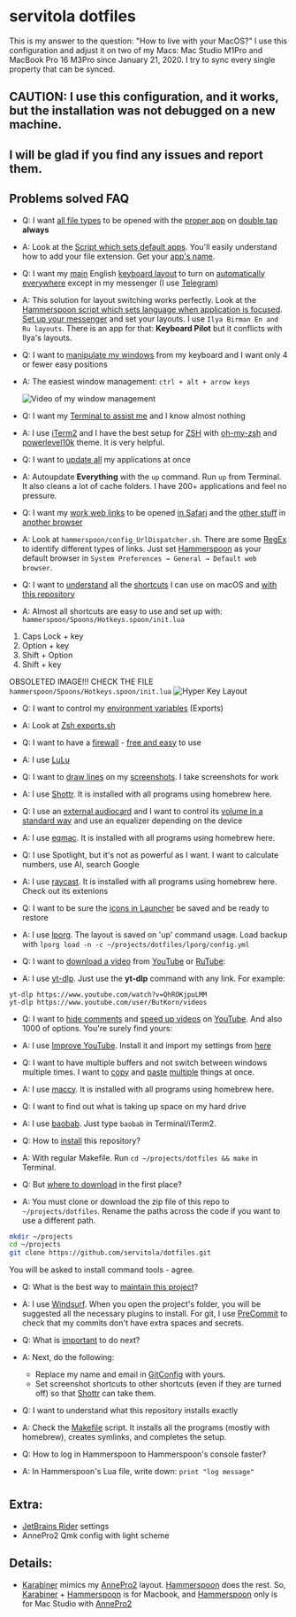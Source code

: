 # servitola dotfiles
This is my answer to the question: "How to live with your MacOS?"
I use this configuration and adjust it on two of my Macs: Mac Studio M1Pro and MacBook Pro 16 M3Pro since January 21, 2020. I try to sync every single property that can be synced.

## CAUTION: I use this configuration, and it works, but the installation was not debugged on a new machine.
## I will be glad if you find any issues and report them.
## Problems solved FAQ

* Q: I want <ins>all file types</ins> to be opened with the <ins>proper app</ins> on <ins>double tap</ins> **always**
* A: Look at the [Script which sets default apps](https://github.com/servitola/dotfiles/blob/master/macos/set_default_apps.sh). You'll easily understand how to add your file extension. Get your [app's name](https://stackoverflow.com/a/39464824/817396).

* Q: I want my <ins>main</ins> English <ins>keyboard layout</ins> to turn on <ins>automatically everywhere</ins> except in my messenger (I use [Telegram](https://telegram.org/))
* A: This solution for layout switching works perfectly. Look at the [Hammerspoon script which sets language when application is focused](https://github.com/servitola/dotfiles/blob/master/hammerspoon/set_language_on_app_focused.lua). [Set up your messenger](https://stackoverflow.com/a/39464824/817396) and set your layouts. I use `Ilya Birman En and Ru layouts`. There is an app for that: **Keyboard Pilot** but it conflicts with Ilya's layouts.

* Q: I want to <ins>manipulate my windows</ins> from my keyboard and I want only 4 or fewer easy positions
* A: The easiest window management: `ctrl + alt + arrow keys`

     ![Video of my window management](https://i.imgur.com/crdP0bi.gif)

* Q: I want my <ins>Terminal to assist me</ins> and I know almost nothing
* A: I use [iTerm2](https://iterm2.com/) and I have the best setup for [ZSH](https://www.wikiwand.com/en/Z_shell) with [oh-my-zsh](https://ohmyz.sh/) and [powerlevel10k](https://github.com/romkatv/powerlevel10k) theme. It is very helpful.

* Q: I want to <ins>update all</ins> my applications at once
* A: Autoupdate **Everything** with the `up` command. Run `up` from Terminal. It also cleans a lot of cache folders. I have 200+ applications and feel no pressure.

* Q: I want my <ins>work web links</ins> to be opened <ins>in Safari</ins> and the <ins>other stuff</ins> in <ins>another browser</ins>
* A: Look at `hammerspoon/config_UrlDispatcher.sh`. There are some [RegEx](https://www.wikiwand.com/en/Regular_expression) to identify different types of links. Just set [Hammerspoon](hammerspoon.org/) as your default browser in `System Preferences → General → Default web browser`.

* Q: I want to <ins>understand</ins> all the <ins>shortcuts</ins> I can use on macOS and <ins>with this repository</ins>
* A: Almost all shortcuts are easy to use and set up with: `hammerspoon/Spoons/Hotkeys.spoon/init.lua`

1. Caps Lock + key
1. Option + key
1. Shift + Option
1. Shift + key

OBSOLETED IMAGE!!! CHECK THE FILE `hammerspoon/Spoons/Hotkeys.spoon/init.lua`
![Hyper Key Layout](https://i.imgur.com/37uyo3Z.jpg)

* Q: I want to control my <ins>environment variables</ins> (Exports)
* A: Look at [Zsh exports.sh](https://github.com/servitola/dotfiles/blob/master/zsh/exports.sh)

* Q: I want to have a <ins>firewall</ins> - <ins>free and easy</ins> to use
* A: I use [LuLu](https://objective-see.org/products/lulu.html)

* Q: I want to <ins>draw lines</ins> on my <ins>screenshots</ins>. I take screenshots for work
* A: I use [Shottr](https://shottr.cc/). It is installed with all programs using homebrew here.

* Q: I use an <ins>external audiocard</ins> and I want to control its <ins>volume in a standard way</ins> and use an equalizer depending on the device
* A: I use [eqmac](https://eqmac.app/). It is installed with all programs using homebrew here.

* Q: I use Spotlight, but it's not as powerful as I want. I want to calculate numbers, use AI, search Google
* A: I use [raycast](https://www.raycast.com/). It is installed with all programs using homebrew here. Check out its extenions

* Q: I want to be sure the <ins>icons in Launcher</ins> be saved and be ready to restore
* A: I use [lporg](https://github.com/blacktop/lporg). The layout is saved on 'up' command usage. Load backup with ```lporg load -n -c ~/projects/dotfiles/lporg/config.yml```

* Q: I want to <ins>download a video</ins> from <ins>YouTube</ins> or <ins>RuTube</ins>:
* A: I use [yt-dlp](https://github.com/yt-dlp/yt-dlp). Just use the **yt-dlp** command with any link. For example:
```
yt-dlp https://www.youtube.com/watch?v=QhROKjpuLMM
yt-dlp https://www.youtube.com/user/ButKorn/videos
```
* Q: I want to <ins>hide comments</ins> and <ins>speed up videos</ins> on <ins>YouTube</ins>. And also 1000 of options. You're surely find yours:
* A: I use [Improve YouTube](https://chromewebstore.google.com/detail/improve-youtube-%F0%9F%8E%A7-for-yo/bnomihfieiccainjcjblhegjgglakjdd). Install it and import my settings from [here](https://github.com/servitola/dotfiles/tree/master/chromium-ImprovedTube-extension)

* Q: I want to have multiple buffers and not switch between windows multiple times. I want to <ins>copy</ins> and <ins>paste</ins> <ins>multiple</ins> things at once.
* A: I use [maccy](https://maccy.app/). It is installed with all programs using homebrew here.

* Q: I want to find out what is taking up space on my hard drive
* A: I use [baobab](https://wiki.gnome.org/action/show/Apps/DiskUsageAnalyzer?action=show&redirect=Apps%2FBaobab). Just type `baobab` in Terminal/iTerm2.

* Q: How to <ins>install</ins> this repository?
* A: With regular Makefile. Run ```cd ~/projects/dotfiles && make``` in Terminal.

* Q: But <ins>where to download</ins> in the first place?
* A: You must clone or download the zip file of this repo to `~/projects/dotfiles`. Rename the paths across the code if you want to use a different path.
```bash
mkdir ~/projects
cd ~/projects
git clone https://github.com/servitola/dotfiles.git
```
You will be asked to install command tools - agree.

* Q: What is the best way to <ins>maintain this project</ins>?
* A: I use [Windsurf](https://codeium.com/windsurf). When you open the project's folder, you will be suggested all the necessary plugins to install. For git, I use [PreCommit](https://pre-commit.com/) to check that my commits don't have extra spaces and secrets.

* Q: What is <ins>important</ins> to do next?
* A: Next, do the following:
  * Replace my name and email in [GitConfig](https://github.com/servitola/dotfiles/blob/master/git/gitconfig) with yours.
  * Set screenshot shortcuts to other shortcuts (even if they are turned off) so that [Shottr](https://shottr.cc/) can take them.

* Q: I want to understand what this repository installs exactly
* A: Check the [Makefile](https://github.com/servitola/dotfiles/blob/master/Makefile) script. It installs all the programs (mostly with homebrew), creates symlinks, and completes the setup.

* Q: How to log in Hammerspoon to Hammerspoon's console faster?
* A: In Hammerspoon's Lua file, write down:
```print "log message"```
#
## Extra:
* [JetBrains Rider](https://www.jetbrains.com/rider/) settings
* AnnePro2 Qmk config with light scheme

## Details:
* [Karabiner](https://karabiner-elements.pqrs.org/) mimics my [AnnePro2](https://www.annepro.net/) layout. [Hammerspoon](hammerspoon.org/) does the rest. So, [Karabiner](https://karabiner-elements.pqrs.org/) + [Hammerspoon](hammerspoon.org/) is for Macbook, and [Hammerspoon](hammerspoon.org/) only is for Mac Studio with [AnnePro2](https://www.annepro.net/)
